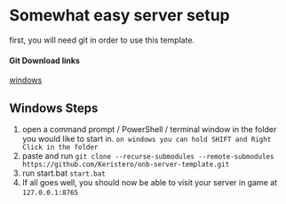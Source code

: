 # Somewhat easy server setup
first, you will need git in order to use this template.
#### Git Download links
[windows](https://git-scm.com/download/win)

## Windows Steps
1. open a command prompt / PowerShell / terminal window in the folder you would like to start in.
`on windows you can hold SHIFT and Right Click in the folder`
1. paste and run `git clone --recurse-submodules --remote-submodules https://github.com/Keristero/onb-server-template.git`
1. run start.bat `start.bat`
1. If all goes well, you should now be able to visit your server in game at `127.0.0.1:8765`